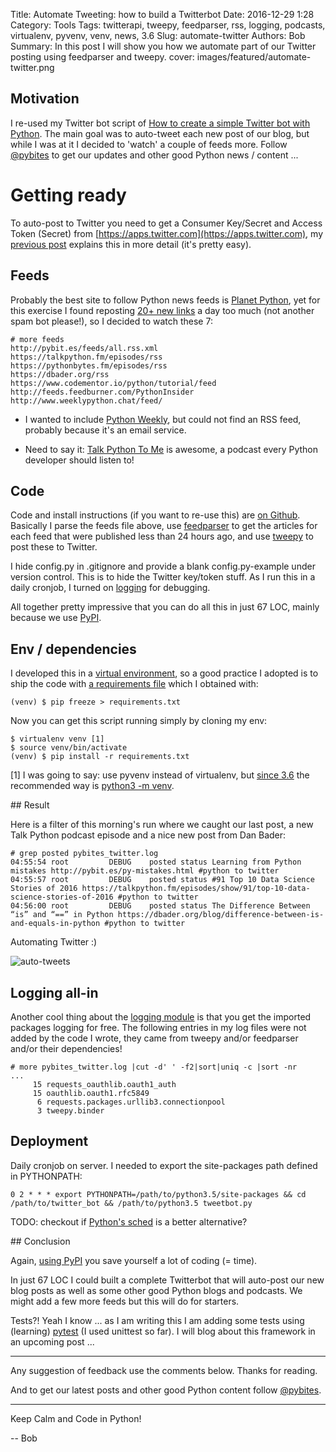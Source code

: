 Title: Automate Tweeting: how to build a Twitterbot
Date: 2016-12-29 1:28
Category: Tools
Tags: twitterapi, tweepy, feedparser, rss, logging, podcasts, virtualenv, pyvenv, venv, news, 3.6
Slug: automate-twitter
Authors: Bob
Summary: In this post I will show you how we automate part of our Twitter posting using feedparser and tweepy.
cover: images/featured/automate-twitter.png

## Motivation

I re-used my Twitter bot script of [How to create a simple Twitter bot with Python](http://bobbelderbos.com/2016/06/twitter-bot/). The main goal was to auto-tweet each new post of our blog, but while I was at it I decided to 'watch' a couple of feeds more. Follow [@pybites](https://twitter.com/pybites) to get our updates and other good Python news / content ...

# Getting ready

To auto-post to Twitter you need to get a Consumer Key/Secret and Access Token (Secret) from [https://apps.twitter.com](https://apps.twitter.com), my [previous post](http://bobbelderbos.com/2016/06/twitter-bot/) explains this in more detail (it's pretty easy).

## Feeds

Probably the best site to follow Python news feeds is [Planet Python](http://planetpython.org/), yet for this exercise I found reposting [20+ new links](http://planetpython.org/titles_only.html) a day too much (not another spam bot please!), so I decided to watch these 7:

~~~~
# more feeds 
http://pybit.es/feeds/all.rss.xml
https://talkpython.fm/episodes/rss
https://pythonbytes.fm/episodes/rss
https://dbader.org/rss
https://www.codementor.io/python/tutorial/feed
http://feeds.feedburner.com/PythonInsider
http://www.weeklypython.chat/feed/
~~~~

* I wanted to include [Python Weekly](http://www.pythonweekly.com), but could not find an RSS feed, probably because it's an email service. 

* Need to say it: [Talk Python To Me](https://talkpython.fm/) is awesome, a podcast every Python developer should listen to!

## Code

Code and install instructions (if you want to re-use this) are [on Github](https://github.com/pybites/blog_code/tree/master/twitter_bot). Basically I parse the feeds file above, use [feedparser](https://pypi.python.org/pypi/feedparser) to get the articles for each feed that were published less than 24 hours ago, and use [tweepy](http://www.tweepy.org) to post these to Twitter. 

I hide config.py in .gitignore and provide a blank config.py-example under version control. This is to hide the Twitter key/token stuff. As I run this in a daily cronjob, I turned on [logging](https://docs.python.org/3.6/library/logging.html) for debugging.

All together pretty impressive that you can do all this in just 67 LOC, mainly because we use [PyPI](https://pypi.python.org).

## Env / dependencies

I developed this in a [virtual environment](http://pybit.es/the-beauty-of-virtualenv.html), so a good practice I adopted is to ship the code with [a requirements file](https://github.com/pybites/blog_code/blob/master/twitter_bot/requirements.txt) which I obtained with: 

~~~~
(venv) $ pip freeze > requirements.txt
~~~~

Now you can get this script running simply by cloning my env:

~~~~
$ virtualenv venv [1]
$ source venv/bin/activate
(venv) $ pip install -r requirements.txt
~~~~

[1] I was going to say: use pyvenv instead of virtualenv, but [since 3.6](https://docs.python.org/dev/whatsnew/3.6.html) the recommended way is [python3 -m venv](https://docs.python.org/dev/whatsnew/3.6.html#id7).

## Result

Here is a filter of this morning's run where we caught our last post, a new Talk Python podcast episode and a nice new post from Dan Bader:

~~~~
# grep posted pybites_twitter.log 
04:55:54 root         DEBUG    posted status Learning from Python mistakes http://pybit.es/py-mistakes.html #python to twitter
04:55:57 root         DEBUG    posted status #91 Top 10 Data Science Stories of 2016 https://talkpython.fm/episodes/show/91/top-10-data-science-stories-of-2016 #python to twitter
04:56:00 root         DEBUG    posted status The Difference Between “is” and “==” in Python https://dbader.org/blog/difference-between-is-and-equals-in-python #python to twitter
~~~~

Automating Twitter :)

![auto-tweets]({filename}/images/auto-tweets.png)

## Logging all-in

Another cool thing about the [logging module](https://docs.python.org/3.6/library/logging.html) is that you get the imported packages logging for free. The following entries in my log files were not added by the code I wrote, they came from tweepy and/or feedparser and/or their dependencies!

~~~~
# more pybites_twitter.log |cut -d' ' -f2|sort|uniq -c |sort -nr
...
     15 requests_oauthlib.oauth1_auth  
     15 oauthlib.oauth1.rfc5849
      6 requests.packages.urllib3.connectionpool
      3 tweepy.binder
~~~~

## Deployment

Daily cronjob on server. I needed to export the site-packages path defined in PYTHONPATH:

~~~~
0 2 * * * export PYTHONPATH=/path/to/python3.5/site-packages && cd /path/to/twitter_bot && /path/to/python3.5 tweetbot.py
~~~~

TODO: checkout if [Python's sched](https://docs.python.org/3.6/library/sched.html) is a better alternative?

## Conclusion 

Again, [using PyPI](https://pypi.python.org) you save yourself a lot of coding (= time).

In just 67 LOC I could built a complete Twitterbot that will auto-post our new blog posts as well as some other good Python blogs and podcasts. We might add a few more feeds but this will do for starters.

Tests?! Yeah I know ... as I am writing this I am adding some tests using (learning) [pytest](http://doc.pytest.org/en/latest/) (I used unittest so far). I will blog about this framework in an upcoming post ...

---

Any suggestion of feedback use the comments below. Thanks for reading.

And to get our latest posts and other good Python content follow [@pybites](https://twitter.com/pybites).

---

Keep Calm and Code in Python!
 
-- Bob
